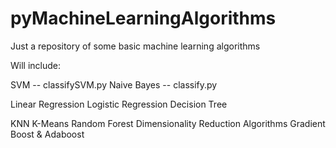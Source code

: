 # pyMachineLearningAlgorithms

Just a repository of some basic machine learning algorithms

Will include:

SVM -- classifySVM.py
Naive Bayes -- classify.py

Linear Regression
Logistic Regression
Decision Tree

KNN
K-Means
Random Forest
Dimensionality Reduction Algorithms
Gradient Boost & Adaboost
